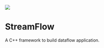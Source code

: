 ![](https://github.com/ClementStrauss/StreamFlow/workflows/C/C++%20CI/badge.svg)

# StreamFlow

A C++ framework to build dataflow application. 
